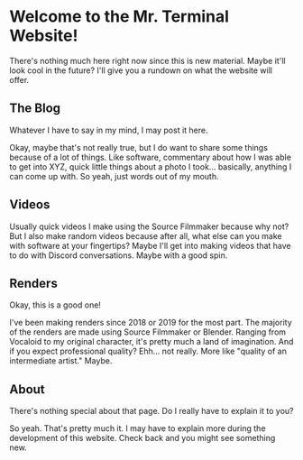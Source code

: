 # Welcome to the Mr. Terminal Website!

There's nothing much here right now since this is new material. Maybe it'll look cool in the future? I'll give you a rundown on what the website will offer.

## The Blog

Whatever I have to say in my mind, I may post it here.

Okay, maybe that's not really true, but I do want to share some things because of a lot of things. Like software, commentary about how I was able to get into XYZ, quick little things about a photo I took... basically, anything I can come up with. So yeah, just words out of my mouth.

## Videos

Usually quick videos I make using the Source Filmmaker because why not? But I also make random videos because after all, what else can you make with software at your fingertips? Maybe I'll get into making videos that have to do with Discord conversations. Maybe with a good spin.

## Renders

Okay, this is a good one!

I've been making renders since 2018 or 2019 for the most part. The majority of the renders are made using Source Filmmaker or Blender. Ranging from Vocaloid to my original character, it's pretty much a land of imagination. And if you expect professional quality? Ehh... not really. More like "quality of an intermediate artist." Maybe.

## About
There's nothing special about that page. Do I really have to explain it to you?

So yeah. That's pretty much it. I may have to explain more during the development of this website. Check back and you might see something new.
